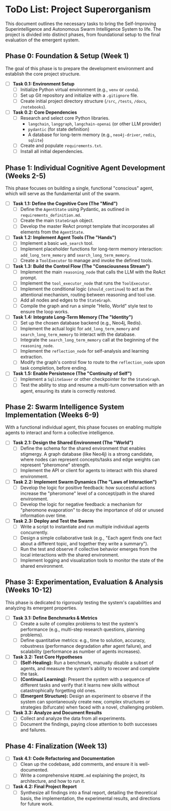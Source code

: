 # ToDo List: Project Superorganism

This document outlines the necessary tasks to bring the Self-Improving Superintelligence and Autonomous Swarm Intelligence System to life. The project is divided into distinct phases, from foundational setup to the final evaluation of the emergent system.

## Phase 0: Foundation & Setup (Week 1)

The goal of this phase is to prepare the development environment and establish the core project structure.

- [ ] **Task 0.1: Environment Setup**
    - [ ] Initialize Python virtual environment (e.g., `venv` or `conda`).
    - [ ] Set up Git repository and initialize with a `.gitignore` file.
    - [ ] Create initial project directory structure (`/src`, `/tests`, `/docs`, `/notebooks`).

- [ ] **Task 0.2: Core Dependencies**
    - [ ] Research and select core Python libraries.
        - `langchain`, `langgraph`, `langchain-openai` (or other LLM provider)
        - `pydantic` (for state definition)
        - A database for long-term memory (e.g., `neo4j-driver`, `redis`, `sqlite`)
    - [ ] Create and populate `requirements.txt`.
    - [ ] Install all initial dependencies.

## Phase 1: Individual Cognitive Agent Development (Weeks 2-5)

This phase focuses on building a single, functional "conscious" agent, which will serve as the fundamental unit of the swarm.

- [ ] **Task 1.1: Define the Cognitive Core (The "Mind")**
    - [ ] Define the `AgentState` using Pydantic, as outlined in `requirements_definition.md`.
    - [ ] Create the main `StateGraph` object.
    - [ ] Develop the master ReAct prompt template that incorporates all elements from the `AgentState`.

- [ ] **Task 1.2: Implement Agent Tools (The "Hands")**
    - [ ] Implement a basic `web_search` tool.
    - [ ] Implement placeholder functions for long-term memory interaction: `add_long_term_memory` and `search_long_term_memory`.
    - [ ] Create a `ToolExecutor` to manage and invoke the defined tools.

- [ ] **Task 1.3: Build the Control Flow (The "Consciousness Stream")**
    - [ ] Implement the main `reasoning_node` that calls the LLM with the ReAct prompt.
    - [ ] Implement the `tool_executor_node` that runs the `ToolExecutor`.
    - [ ] Implement the conditional logic (`should_continue`) to act as the attentional mechanism, routing between reasoning and tool use.
    - [ ] Add all nodes and edges to the `StateGraph`.
    - [ ] Compile the graph and run a simple "Hello, World" style test to ensure the loop works.

- [ ] **Task 1.4: Integrate Long-Term Memory (The "Identity")**
    - [ ] Set up the chosen database backend (e.g., Neo4j, Redis).
    - [ ] Implement the actual logic for `add_long_term_memory` and `search_long_term_memory` to interact with the database.
    - [ ] Integrate the `search_long_term_memory` call at the beginning of the `reasoning_node`.
    - [ ] Implement the `reflection_node` for self-analysis and learning extraction.
    - [ ] Modify the graph's control flow to route to the `reflection_node` upon task completion, before ending.

- [ ] **Task 1.5: Enable Persistence (The "Continuity of Self")**
    - [ ] Implement a `SqliteSaver` or other checkpointer for the `StateGraph`.
    - [ ] Test the ability to stop and resume a multi-turn conversation with an agent, ensuring its state is correctly restored.

## Phase 2: Swarm Intelligence System Implementation (Weeks 6-9)

With a functional individual agent, this phase focuses on enabling multiple agents to interact and form a collective intelligence.

- [ ] **Task 2.1: Design the Shared Environment (The "World")**
    - [ ] Define the schema for the shared environment that enables stigmergy. A graph database (like Neo4j) is a strong candidate, where nodes can represent concepts/tasks and edge weights can represent "pheromone" strength.
    - [ ] Implement the API or client for agents to interact with this shared environment.

- [ ] **Task 2.2: Implement Swarm Dynamics (The "Laws of Interaction")**
    - [ ] Develop the logic for positive feedback: how successful actions increase the "pheromone" level of a concept/path in the shared environment.
    - [ ] Develop the logic for negative feedback: a mechanism for "pheromone evaporation" to decay the importance of old or unused information over time.

- [ ] **Task 2.3: Deploy and Test the Swarm**
    - [ ] Write a script to instantiate and run multiple individual agents concurrently.
    - [ ] Design a simple collaborative task (e.g., "Each agent finds one fact about a different topic, and together they write a summary").
    - [ ] Run the test and observe if collective behavior emerges from the local interactions with the shared environment.
    - [ ] Implement logging and visualization tools to monitor the state of the shared environment.

## Phase 3: Experimentation, Evaluation & Analysis (Weeks 10-12)

This phase is dedicated to rigorously testing the system's capabilities and analyzing its emergent properties.

- [ ] **Task 3.1: Define Benchmarks & Metrics**
    - [ ] Create a suite of complex problems to test the system's performance (e.g., multi-step research questions, planning problems).
    - [ ] Define quantitative metrics: e.g., time to solution, accuracy, robustness (performance degradation after agent failure), and scalability (performance as number of agents increases).

- [ ] **Task 3.2: Test Core Hypotheses**
    - [ ] **(Self-Healing):** Run a benchmark, manually disable a subset of agents, and measure the system's ability to recover and complete the task.
    - [ ] **(Continual Learning):** Present the system with a sequence of different tasks and verify that it learns new skills without catastrophically forgetting old ones.
    - [ ] **(Emergent Structure):** Design an experiment to observe if the system can spontaneously create new, complex structures or strategies (bifurcate) when faced with a novel, challenging problem.

- [ ] **Task 3.3: Analyze and Document Results**
    - [ ] Collect and analyze the data from all experiments.
    - [ ] Document the findings, paying close attention to both successes and failures.

## Phase 4: Finalization (Week 13)

- [ ] **Task 4.1: Code Refactoring and Documentation**
    - [ ] Clean up the codebase, add comments, and ensure it is well-documented.
    - [ ] Write a comprehensive `README.md` explaining the project, its architecture, and how to run it.

- [ ] **Task 4.2: Final Project Report**
    - [ ] Synthesize all findings into a final report, detailing the theoretical basis, the implementation, the experimental results, and directions for future work.
